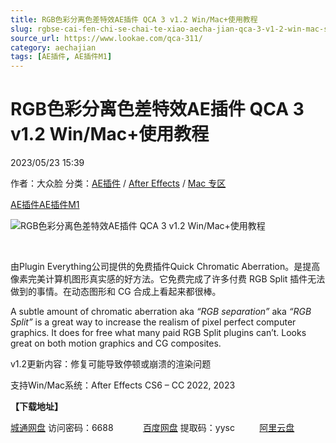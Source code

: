 ```yaml
---
title: RGB色彩分离色差特效AE插件 QCA 3 v1.2 Win/Mac+使用教程
slug: rgbse-cai-fen-chi-se-chai-te-xiao-aecha-jian-qca-3-v1-2-win-mac-shi-yong-jiao-cheng
source_url: https://www.lookae.com/qca-311/
category: aechajian
tags: [AE插件, AE插件M1]
---
```

# RGB色彩分离色差特效AE插件 QCA 3 v1.2 Win/Mac+使用教程

2023/05/23 15:39

作者：大众脸
分类：[AE插件](https://www.lookae.com/after-effects/aechajian/) / [After Effects](https://www.lookae.com/after-effects/) / [Mac 专区](https://www.lookae.com/mac-osx/)

[AE插件](https://www.lookae.com/tag/ae%e6%8f%92%e4%bb%b6/)[AE插件M1](https://www.lookae.com/tag/aem1/)

![RGB色彩分离色差特效AE插件 QCA 3 v1.2 Win/Mac+使用教程](https://www.lookae.com/wp-content/uploads/2022/07/Quick-Chromatic-Aberration-v3.jpg "RGB色彩分离色差特效AE插件 QCA 3 v1.2 Win/Mac+使用教程-LookAE.com")

[﻿﻿﻿](https://cloud.video.taobao.com//play/u/705956171/p/1/e/6/t/1/367575230938.mp4)

由Plugin Everything公司提供的免费插件Quick Chromatic Aberration。是提高像素完美计算机图形真实感的好方法。它免费完成了许多付费 RGB Split 插件无法做到的事情。在动态图形和 CG 合成上看起来都很棒。

A subtle amount of chromatic aberration aka *“RGB separation”* aka *“RGB Split”* is a great way to increase the realism of pixel perfect computer graphics. It does for free what many paid RGB Split plugins can’t. Looks great on both motion graphics and CG composites.

v1.2更新内容：修复可能导致停顿或崩溃的渲染问题

支持Win/Mac系统：After Effects CS6 – CC 2022, 2023

**【下载地址】**

[城通网盘](https://url70.ctfile.com/f/2827370-860411337-4d9b5e?p=4431) 访问密码：6688            [百度网盘](https://pan.baidu.com/s/1j_rwaeXtxB1xwhOzCT0m0w?pwd=yysc) 提取码：yysc          [阿里云盘](https://www.aliyundrive.com/s/XXq5WzpgtZe)
